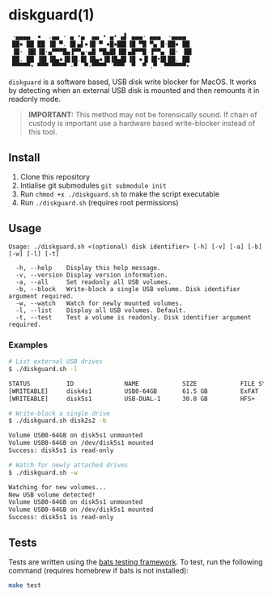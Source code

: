 # diskguard(1)

```bash
 ·▄▄▄▄  ▪  .▄▄ · ▄ •▄  ▄▄ • ▄• ▄▌ ▄▄▄· ▄▄▄  ·▄▄▄▄  
 ██▪ ██ ██ ▐█ ▀. █▌▄▌▪▐█ ▀ ▪█▪██▌▐█ ▀█ ▀▄ █·██▪ ██ 
 ▐█· ▐█▌▐█·▄▀▀▀█▄▐▀▀▄·▄█ ▀█▄█▌▐█▌▄█▀▀█ ▐▀▀▄ ▐█· ▐█▌
 ██. ██ ▐█▌▐█▄▪▐█▐█.█▌▐█▄▪▐█▐█▄█▌▐█ ▪▐▌▐█•█▌██. ██ 
 ▀▀▀▀▀• ▀▀▀ ▀▀▀▀ ·▀  ▀·▀▀▀▀  ▀▀▀  ▀  ▀ .▀  ▀▀▀▀▀▀•
```

`diskguard` is a software based, USB disk write blocker for MacOS. It works by detecting when an external USB disk is mounted and then remounts it in readonly mode.

> **IMPORTANT:** This method may not be forensically sound. If chain of custody is important use a hardware based write-blocker instead of this tool. 

## Install

1. Clone this repository
2. Intialise git submodules `git submodule init`
3. Run `chmod +x ./diskguard.sh` to make the script executable
4. Run `./diskguard.sh` (requires root permissions)

## Usage

```
Usage: ./diskguard.sh <(optional) disk identifier> [-h] [-v] [-a] [-b] [-w] [-l] [-t]

  -h, --help    Display this help message.
  -v, --version Display version information.
  -a, --all     Set readonly all USB volumes.
  -b, --block   Write-block a single USB volume. Disk identifier argument required.
  -w, --watch   Watch for newly mounted volumes.
  -l, --list    Display all USB volumes. Default.
  -t, --test    Test a volume is readonly. Disk identifier argument required.
```

### Examples

```bash
# List external USB drives
$ ./diskguard.sh -l

STATUS          ID              NAME            SIZE            FILE SYSTEM             MOUNT
[WRITEABLE]     disk4s1         USB0-64GB       61.5 GB         ExFAT                   /Volumes/USB0-64GB
[WRITEABLE]     disk5s1         USB-DUAL-1      30.8 GB         HFS+                    /Volumes/USB-DUAL-1
```

```bash
# Write-block a single drive
$ ./diskguard.sh disk2s2 -b

Volume USB0-64GB on disk5s1 unmounted
Volume USB0-64GB on /dev/disk5s1 mounted
Success: disk5s1 is read-only
```

```bash
# Watch for newly attached drives
$ ./diskguard.sh -w

Watching for new volumes...
New USB volume detected!
Volume USB0-64GB on disk5s1 unmounted
Volume USB0-64GB on /dev/disk5s1 mounted
Success: disk5s1 is read-only
```

## Tests

Tests are written using the [bats testing framework](https://github.com/bats-core/bats-core). To test, run the following command (requires homebrew if bats is not installed):

```bash
make test
```


